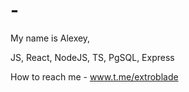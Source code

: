 # -

My name is Alexey,


JS, React, NodeJS, TS, PgSQL, Express

How to reach me - www.t.me/extroblade
